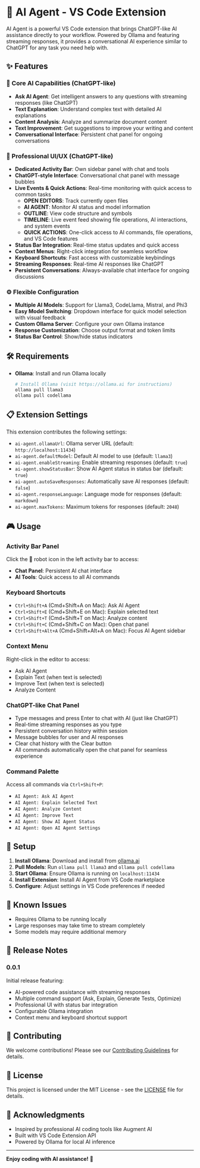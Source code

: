 # 🤖 AI Agent - VS Code Extension

AI Agent is a powerful VS Code extension that brings ChatGPT-like AI assistance directly to your workflow. Powered by Ollama and featuring streaming responses, it provides a conversational AI experience similar to ChatGPT for any task you need help with.

## ✨ Features

### 🎯 Core AI Capabilities (ChatGPT-like)
- **Ask AI Agent**: Get intelligent answers to any questions with streaming responses (like ChatGPT)
- **Text Explanation**: Understand complex text with detailed AI explanations
- **Content Analysis**: Analyze and summarize document content
- **Text Improvement**: Get suggestions to improve your writing and content
- **Conversational Interface**: Persistent chat panel for ongoing conversations

### 🚀 Professional UI/UX (ChatGPT-like)
- **Dedicated Activity Bar**: Own sidebar panel with chat and tools
- **ChatGPT-style Interface**: Conversational chat panel with message bubbles
- **Live Events & Quick Actions**: Real-time monitoring with quick access to common tasks
  - **OPEN EDITORS**: Track currently open files
  - **AI AGENT**: Monitor AI status and model information
  - **OUTLINE**: View code structure and symbols
  - **TIMELINE**: Live event feed showing file operations, AI interactions, and system events
  - **QUICK ACTIONS**: One-click access to AI commands, file operations, and VS Code features
- **Status Bar Integration**: Real-time status updates and quick access
- **Context Menus**: Right-click integration for seamless workflow
- **Keyboard Shortcuts**: Fast access with customizable keybindings
- **Streaming Responses**: Real-time AI responses like ChatGPT
- **Persistent Conversations**: Always-available chat interface for ongoing discussions

### ⚙️ Flexible Configuration
- **Multiple AI Models**: Support for Llama3, CodeLlama, Mistral, and Phi3
- **Easy Model Switching**: Dropdown interface for quick model selection with visual feedback
- **Custom Ollama Server**: Configure your own Ollama instance
- **Response Customization**: Choose output format and token limits
- **Status Bar Control**: Show/hide status indicators

## 🛠️ Requirements

- **Ollama**: Install and run Ollama locally
  ```bash
  # Install Ollama (visit https://ollama.ai for instructions)
  ollama pull llama3
  ollama pull codellama
  ```

## 📋 Extension Settings

This extension contributes the following settings:

- `ai-agent.ollamaUrl`: Ollama server URL (default: `http://localhost:11434`)
- `ai-agent.defaultModel`: Default AI model to use (default: `llama3`)
- `ai-agent.enableStreaming`: Enable streaming responses (default: `true`)
- `ai-agent.showStatusBar`: Show AI Agent status in status bar (default: `true`)
- `ai-agent.autoSaveResponses`: Automatically save AI responses (default: `false`)
- `ai-agent.responseLanguage`: Language mode for responses (default: `markdown`)
- `ai-agent.maxTokens`: Maximum tokens for responses (default: `2048`)

## 🎮 Usage

### Activity Bar Panel
Click the 🤖 robot icon in the left activity bar to access:
- **Chat Panel**: Persistent AI chat interface
- **AI Tools**: Quick access to all AI commands

### Keyboard Shortcuts
- `Ctrl+Shift+A` (Cmd+Shift+A on Mac): Ask AI Agent
- `Ctrl+Shift+E` (Cmd+Shift+E on Mac): Explain selected text
- `Ctrl+Shift+T` (Cmd+Shift+T on Mac): Analyze content
- `Ctrl+Shift+C` (Cmd+Shift+C on Mac): Open chat panel
- `Ctrl+Shift+Alt+A` (Cmd+Shift+Alt+A on Mac): Focus AI Agent sidebar

### Context Menu
Right-click in the editor to access:
- Ask AI Agent
- Explain Text (when text is selected)
- Improve Text (when text is selected)
- Analyze Content

### ChatGPT-like Chat Panel
- Type messages and press Enter to chat with AI (just like ChatGPT)
- Real-time streaming responses as you type
- Persistent conversation history within session
- Message bubbles for user and AI responses
- Clear chat history with the Clear button
- All commands automatically open the chat panel for seamless experience

### Command Palette
Access all commands via `Ctrl+Shift+P`:
- `AI Agent: Ask AI Agent`
- `AI Agent: Explain Selected Text`
- `AI Agent: Analyze Content`
- `AI Agent: Improve Text`
- `AI Agent: Show AI Agent Status`
- `AI Agent: Open AI Agent Settings`

## 🔧 Setup

1. **Install Ollama**: Download and install from [ollama.ai](https://ollama.ai)
2. **Pull Models**: Run `ollama pull llama3` and `ollama pull codellama`
3. **Start Ollama**: Ensure Ollama is running on `localhost:11434`
4. **Install Extension**: Install AI Agent from VS Code marketplace
5. **Configure**: Adjust settings in VS Code preferences if needed

## 🐛 Known Issues

- Requires Ollama to be running locally
- Large responses may take time to stream completely
- Some models may require additional memory

## 📝 Release Notes

### 0.0.1

Initial release featuring:
- AI-powered code assistance with streaming responses
- Multiple command support (Ask, Explain, Generate Tests, Optimize)
- Professional UI with status bar integration
- Configurable Ollama integration
- Context menu and keyboard shortcut support

## 🤝 Contributing

We welcome contributions! Please see our [Contributing Guidelines](CONTRIBUTING.md) for details.

## 📄 License

This project is licensed under the MIT License - see the [LICENSE](LICENSE) file for details.

## 🙏 Acknowledgments

- Inspired by professional AI coding tools like Augment AI
- Built with VS Code Extension API
- Powered by Ollama for local AI inference

---

**Enjoy coding with AI assistance!** 🚀
